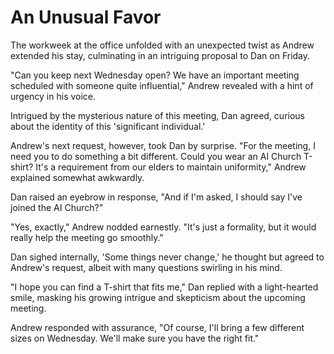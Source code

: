 # An Unusual Favor

The workweek at the office unfolded with an unexpected twist as Andrew extended his stay, culminating in an intriguing proposal to Dan on Friday.

"Can you keep next Wednesday open? We have an important meeting scheduled with someone quite influential," Andrew revealed with a hint of urgency in his voice.

Intrigued by the mysterious nature of this meeting, Dan agreed, curious about the identity of this 'significant individual.'

Andrew's next request, however, took Dan by surprise. "For the meeting, I need you to do something a bit different. Could you wear an AI Church T-shirt? It's a requirement from our elders to maintain uniformity," Andrew explained somewhat awkwardly.

Dan raised an eyebrow in response, "And if I'm asked, I should say I've joined the AI Church?"

"Yes, exactly," Andrew nodded earnestly. "It's just a formality, but it would really help the meeting go smoothly."

Dan sighed internally, 'Some things never change,' he thought but agreed to Andrew's request, albeit with many questions swirling in his mind.

"I hope you can find a T-shirt that fits me," Dan replied with a light-hearted smile, masking his growing intrigue and skepticism about the upcoming meeting.

Andrew responded with assurance, "Of course, I'll bring a few different sizes on Wednesday. We'll make sure you have the right fit."
